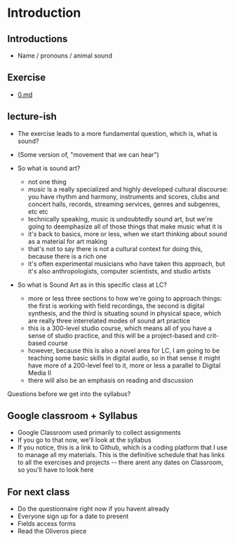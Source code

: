 # Introduction


## Introductions
<!-- lock zoom grid -->
- Name / pronouns / animal sound

## Exercise
- [0.md](exercises/0.md)

## lecture-ish
- The exercise leads to a more fundamental question, which is, what is sound?
- (Some version of, "movement that we can hear")

- So what is sound art?
    - not one thing
    - _music_ is a really specialized and highly developed cultural discourse: you have rhythm and harmony, instruments and scores, clubs and concert halls, records, streaming services, genres and subgenres, etc etc
    - technically speaking, music is undoubtedly sound art, but we're going to deemphasize all of those things that make music what it is
    - it's back to basics, more or less, when we start thinking about sound as a material for art making
    - that's not to say there is not a cultural context for doing this, because there is a rich one
    - it's often experimental musicians who have taken this approach, but it's also anthropologists, computer scientists, and studio artists

- So what is Sound Art as in this specific class at LC?
    - more or less three sections to how we're going to approach things: the first is working with field recordings, the second is digital synthesis, and the third is situating sound in physical space, which are really three interrelated modes of sound art practice
    - this is a 300-level studio course, which means all of you have a sense of studio practice, and this will be a project-based and crit-based course
    - however, because this is also a novel area for LC, I am going to be teaching some basic skills in digital audio, so in that sense it might have more of a 200-level feel to it, more or less a parallel to Digital Media II
    - there will also be an emphasis on reading and discussion

Questions before we get into the syllabus?


## Google classroom + Syllabus
- Google Classroom used primarily to collect assignments
- If you go to that now, we'll look at the syllabus
- If you notice, this is a link to Github, which is a coding platform that I use to manage all my materials. This is the definitive schedule that has links to all the exercises and projects -- there arent any dates on Classroom, so you'll have to look here


## For next class
- Do the questionnaire right now if you havent already
- Everyone sign up for a date to present
- Fields access forms
- Read the Oliveros piece
